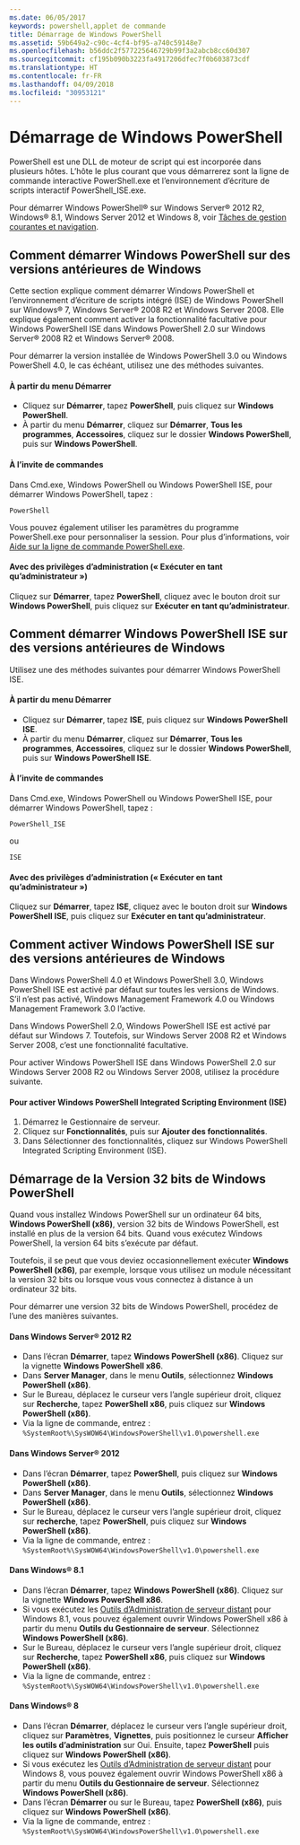 ```yaml
---
ms.date: 06/05/2017
keywords: powershell,applet de commande
title: Démarrage de Windows PowerShell
ms.assetid: 59b649a2-c90c-4cf4-bf95-a740c59148e7
ms.openlocfilehash: b56ddc2f577225646729b99f3a2abcb8cc60d307
ms.sourcegitcommit: cf195b090b3223fa4917206dfec7f0b603873cdf
ms.translationtype: HT
ms.contentlocale: fr-FR
ms.lasthandoff: 04/09/2018
ms.locfileid: "30953121"
---
```

# <a name="starting-windows-powershell"></a>Démarrage de Windows PowerShell
PowerShell est une DLL de moteur de script qui est incorporée dans plusieurs hôtes.  L’hôte le plus courant que vous démarrerez sont la ligne de commande interactive PowerShell.exe et l’environnement d’écriture de scripts interactif PowerShell_ISE.exe.

Pour démarrer Windows PowerShell® sur Windows Server® 2012 R2, Windows® 8.1, Windows Server 2012 et Windows 8, voir [Tâches de gestion courantes et navigation](http://technet.microsoft.com/library/hh831491.aspx).

## <a name="how-to-start-windows-powershell-on-earlier-versions-of-windows"></a>Comment démarrer Windows PowerShell sur des versions antérieures de Windows

Cette section explique comment démarrer Windows PowerShell et l’environnement d’écriture de scripts intégré (ISE) de Windows PowerShell sur Windows® 7, Windows Server® 2008 R2 et Windows Server 2008. Elle explique également comment activer la fonctionnalité facultative pour Windows PowerShell ISE dans Windows PowerShell 2.0 sur Windows Server® 2008 R2 et Windows Server® 2008.

Pour démarrer la version installée de Windows PowerShell 3.0 ou Windows PowerShell 4.0, le cas échéant, utilisez une des méthodes suivantes.

#### <a name="from-the-start-menu"></a>À partir du menu Démarrer

- Cliquez sur **Démarrer**, tapez **PowerShell**, puis cliquez sur **Windows PowerShell**.
- À partir du menu **Démarrer**, cliquez sur **Démarrer**, **Tous les programmes**, **Accessoires**, cliquez sur le dossier **Windows PowerShell**, puis sur **Windows PowerShell**.

#### <a name="at-the-command-prompt"></a>À l’invite de commandes

Dans Cmd.exe, Windows PowerShell ou Windows PowerShell ISE, pour démarrer Windows PowerShell, tapez :

```
PowerShell
```

Vous pouvez également utiliser les paramètres du programme PowerShell.exe pour personnaliser la session. Pour plus d’informations, voir [Aide sur la ligne de commande PowerShell.exe](../core-powershell/console/PowerShell.exe-Command-Line-Help.md).

#### <a name="with-administrative-privileges-run-as-administrator"></a>Avec des privilèges d’administration (« Exécuter en tant qu’administrateur »)

Cliquez sur **Démarrer**, tapez **PowerShell**, cliquez avec le bouton droit sur **Windows PowerShell**, puis cliquez sur **Exécuter en tant qu’administrateur**.

## <a name="how-to-start-windows-powershell-ise-on-earlier-releases-of-windows"></a>Comment démarrer Windows PowerShell ISE sur des versions antérieures de Windows

Utilisez une des méthodes suivantes pour démarrer Windows PowerShell ISE.

#### <a name="from-the-start-menu"></a>À partir du menu Démarrer

- Cliquez sur **Démarrer**, tapez **ISE**, puis cliquez sur **Windows PowerShell ISE**.
- À partir du menu **Démarrer**, cliquez sur **Démarrer**, **Tous les programmes**, **Accessoires**, cliquez sur le dossier **Windows PowerShell**, puis sur **Windows PowerShell ISE**.

#### <a name="at-the-command-prompt"></a>À l’invite de commandes

Dans Cmd.exe, Windows PowerShell ou Windows PowerShell ISE, pour démarrer Windows PowerShell, tapez :

```
PowerShell_ISE
```

ou

```
ISE
```

#### <a name="with-administrative-privileges-run-as-administrator"></a>Avec des privilèges d’administration (« Exécuter en tant qu’administrateur »)

Cliquez sur **Démarrer**, tapez **ISE**, cliquez avec le bouton droit sur **Windows PowerShell ISE**, puis cliquez sur **Exécuter en tant qu’administrateur**.

## <a name="how-to-enable-windows-powershell-ise-on-earlier-releases-of-windows"></a>Comment activer Windows PowerShell ISE sur des versions antérieures de Windows

Dans Windows PowerShell 4.0 et Windows PowerShell 3.0, Windows PowerShell ISE est activé par défaut sur toutes les versions de Windows. S’il n’est pas activé, Windows Management Framework 4.0 ou Windows Management Framework 3.0 l’active.

Dans Windows PowerShell 2.0, Windows PowerShell ISE est activé par défaut sur Windows 7. Toutefois, sur Windows Server 2008 R2 et Windows Server 2008, c’est une fonctionnalité facultative.

Pour activer Windows PowerShell ISE dans Windows PowerShell 2.0 sur Windows Server 2008 R2 ou Windows Server 2008, utilisez la procédure suivante.

#### <a name="to-enable-windows-powershell-integrated-scripting-environment-ise"></a>Pour activer Windows PowerShell Integrated Scripting Environment (ISE)

1. Démarrez le Gestionnaire de serveur.
2. Cliquez sur **Fonctionnalités**, puis sur **Ajouter des fonctionnalités**.
3. Dans Sélectionner des fonctionnalités, cliquez sur Windows PowerShell Integrated Scripting Environment (ISE).

## <a name="starting-the-32-bit-version-of-windows-powershell"></a>Démarrage de la Version 32 bits de Windows PowerShell

Quand vous installez Windows PowerShell sur un ordinateur 64 bits, **Windows PowerShell (x86)**, version 32 bits de Windows PowerShell, est installé en plus de la version 64 bits. Quand vous exécutez Windows PowerShell, la version 64 bits s’exécute par défaut.

Toutefois, il se peut que vous deviez occasionnellement exécuter **Windows PowerShell (x86)**, par exemple, lorsque vous utilisez un module nécessitant la version 32 bits ou lorsque vous vous connectez à distance à un ordinateur 32 bits.

Pour démarrer une version 32 bits de Windows PowerShell, procédez de l’une des manières suivantes.

#### <a name="in-windows-server-2012-r2"></a>Dans Windows Server® 2012 R2

- Dans l’écran **Démarrer**, tapez **Windows PowerShell (x86)**. Cliquez sur la vignette **Windows PowerShell x86**.
- Dans **Server Manager**, dans le menu **Outils**, sélectionnez **Windows PowerShell (x86)**.
- Sur le Bureau, déplacez le curseur vers l’angle supérieur droit, cliquez sur **Recherche**, tapez **PowerShell x86**, puis cliquez sur **Windows PowerShell (x86)**.
- Via la ligne de commande, entrez : `%SystemRoot%\SysWOW64\WindowsPowerShell\v1.0\powershell.exe`

#### <a name="in-windows-server-2012"></a>Dans Windows Server® 2012

- Dans l’écran **Démarrer**, tapez **PowerShell**, puis cliquez sur **Windows PowerShell (x86)**.
- Dans **Server Manager**, dans le menu **Outils**, sélectionnez **Windows PowerShell (x86)**.
- Sur le Bureau, déplacez le curseur vers l’angle supérieur droit, cliquez sur **recherche**, tapez **PowerShell**, puis cliquez sur **Windows PowerShell (x86)**.
- Via la ligne de commande, entrez : `%SystemRoot%\SysWOW64\WindowsPowerShell\v1.0\powershell.exe`

#### <a name="in-windows-81"></a>Dans Windows® 8.1

- Dans l’écran **Démarrer**, tapez **Windows PowerShell (x86)**. Cliquez sur la vignette **Windows PowerShell x86**.
- Si vous exécutez les [Outils d’Administration de serveur distant](http://go.microsoft.com/fwlink/?LinkID=304145) pour Windows 8.1, vous pouvez également ouvrir Windows PowerShell x86 à partir du menu **Outils du Gestionnaire de serveur**.
  Sélectionnez **Windows PowerShell (x86)**.
- Sur le Bureau, déplacez le curseur vers l’angle supérieur droit, cliquez sur **Recherche**, tapez **PowerShell x86**, puis cliquez sur **Windows PowerShell (x86)**.
- Via la ligne de commande, entrez : `%SystemRoot%\SysWOW64\WindowsPowerShell\v1.0\powershell.exe`

#### <a name="in-windows-8"></a>Dans Windows® 8

- Dans l’écran **Démarrer**, déplacez le curseur vers l’angle supérieur droit, cliquez sur **Paramètres**, **Vignettes**, puis positionnez le curseur **Afficher les outils d’administration** sur Oui. Ensuite, tapez **PowerShell** puis cliquez sur **Windows PowerShell (x86)**.
- Si vous exécutez les [Outils d’Administration de serveur distant](http://www.microsoft.com/download/details.aspx?id=28972) pour Windows 8, vous pouvez également ouvrir Windows PowerShell x86 à partir du menu **Outils du Gestionnaire de serveur**. Sélectionnez **Windows PowerShell (x86)**.
- Dans l’écran **Démarrer** ou sur le Bureau, tapez **PowerShell (x86)**, puis cliquez sur **Windows PowerShell (x86)**.
- Via la ligne de commande, entrez : `%SystemRoot%\SysWOW64\WindowsPowerShell\v1.0\powershell.exe`